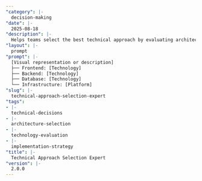 ```yaml
---
"category": |-
  decision-making
"date": |-
  2025-08-18
"description": |-
  Helps teams select the best technical approach by evaluating architectures, technologies, and implementation strategies against requirements and constraints.
"layout": |-
  prompt
"prompt": |-
  [Visual representation or description]
  ├── Frontend: [Technology]
  ├── Backend: [Technology]
  ├── Database: [Technology]
  └── Infrastructure: [Platform]
"slug": |-
  technical-approach-selection-expert
"tags":
- |-
  technical-decisions
- |-
  architecture-selection
- |-
  technology-evaluation
- |-
  implementation-strategy
"title": |-
  Technical Approach Selection Expert
"version": |-
  2.0.0
---
```


